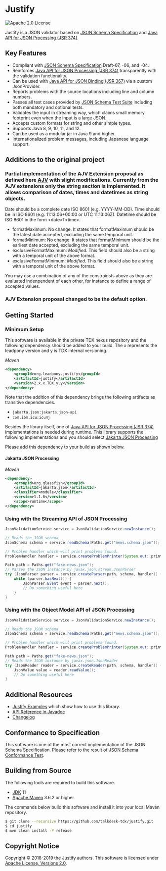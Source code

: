 # Justify
[![Apache 2.0 License](https://img.shields.io/:license-Apache%202.0-blue.svg)](https://www.apache.org/licenses/LICENSE-2.0)

Justify is a JSON validator based on [JSON Schema Specification] and [Java API for JSON Processing (JSR 374)].

## Key Features

* Compliant with [JSON Schema Specification] Draft-07, -06, and -04.
* Reinforces [Java API for JSON Processing (JSR 374)] transparently with the validation functionality.
* Can be used with [Java API for JSON Binding (JSR 367)] via a custom JsonProvider.
* Reports problems with the source locations including line and column numbers.
* Passes all test cases provided by [JSON Schema Test Suite] including both mandatory and optional tests.
* Validates the input in streaming way, which claims small memory footprint even when the input is a large JSON.
* Accepts custom formats for string and other simple types.
* Supports Java 8, 9, 10, 11, and 12.
* Can be used as a modular jar in Java 9 and higher.
* Internationalized problem messages, including Japanese language support.

## Additions to the original project

### Partial implementation of the AJV Extension proposal as defined here [AJV](https://ajv.js.org/keywords.html#keywords-for-strings) with slight modifications. Currently from the AJV extensions only the string section is implemented. It allows comparison of dates, times and datetimes as string objects. 

Date should be a complete date ISO 8601 (e.g. YYYY-MM-DD).
Time should be in ISO 8601 (e.g. 11:13:06+00:00 or UTC 11:13:06Z).
Datetime should be ISO 8601 in the form \<date>T\<time>.

* formatMaximum: No change. It states that formatMaximum should be the latest date accepted, excluding the same temporal unit.
* formatMinimum: No change: It states that formatMinimum should be the earliest date accepted, excluding the same temporal unit.
* exclusiveFormatMaximum: *Modified*. This field should also be a string with a temporal unit of the above format.
* exclusiveFormatMinimum: *Modified*. This field should also be a string with a temporal unit of the above format.
    
You may use a combination of any of the constrainsts above as they are evaluated indenpendent of each other, for instance to define a range of accepted values.

### AJV Extension proposal changed to be the default option.

## Getting Started

### Minimum Setup

This software is available in the private TDX nexus repository and the following dependency should be added to your build. 
The x represents the leadpony version and y is TDX internal versioning.

*Maven*
```xml
<dependency>
    <groupId>org.leadpony.justify</groupId>
    <artifactId>justify</artifactId>
    <version>2.x.x.TDX.y.y</version>
</dependency>
```

Note that the addition of this dependency brings the following artifacts as transitive dependencies.

* `jakarta.json:jakarta.json-api`
* `com.ibm.icu:icu4j`

Besides the library itself, one of [Java API for JSON Processing (JSR 374)] implementations is needed during runtime.
This library supports the following implementations and you should select [Jakarta JSON Processing]

Please add this dependency to your build as shown below.

#### Jakarta JSON Processing
*Maven*
```xml
<dependency>
    <groupId>org.glassfish</groupId>
    <artifactId>jakarta.json</artifactId>
    <classifier>module</classifier>
    <version>1.1.6</version>
    <scope>runtime</scope>
</dependency>
```

### Using with the Streaming API of JSON Processing

```java
JsonValidationService service = JsonValidationService.newInstance();

// Reads the JSON schema
JsonSchema schema = service.readSchema(Paths.get("news.schema.json"));

// Problem handler which will print problems found.
ProblemHandler handler = service.createProblemPrinter(System.out::println);

Path path = Paths.get("fake-news.json");
// Parses the JSON instance by javax.json.stream.JsonParser
try (JsonParser parser = service.createParser(path, schema, handler)) {
    while (parser.hasNext()) {
        JsonParser.Event event = parser.next();
        // Do something useful here
    }
}
```

### Using with the Object Model API of JSON Processing

```java
JsonValidationService service = JsonValidationService.newInstance();

// Reads the JSON schema
JsonSchema schema = service.readSchema(Paths.get("news.schema.json"));

// Problem handler which will print problems found.
ProblemHandler handler = service.createProblemPrinter(System.out::println);

Path path = Paths.get("fake-news.json");
// Reads the JSON instance by javax.json.JsonReader
try (JsonReader reader = service.createReader(path, schema, handler)) {
    JsonValue value = reader.readValue();
    // Do something useful here
}
```


## Additional Resources

* [Justify Examples] which show how to use this library.
* [API Reference in Javadoc]
* [Changelog]

## Conformance to Specification

This software is one of the most correct implementation of the JSON Schema Specification. Please refer to the result of [JSON Schema Conformance Test].


## Building from Source

The following tools are required to build this software.
* [JDK] 11
* [Apache Maven] 3.6.2 or higher

The commands below build this software and install it into your local Maven repository.

```bash
$ git clone --recursive https://github.com/talkdesk-tdx/justify.git
$ cd justify
$ mvn clean install -P release
```
## Copyright Notice
Copyright &copy; 2018-2019 the Justify authors. This software is licensed under [Apache License, Versions 2.0][Apache 2.0 License].

[Apache 2.0 License]: https://www.apache.org/licenses/LICENSE-2.0
[Apache Maven]: https://maven.apache.org/
[API Reference in Javadoc]: https://www.javadoc.io/doc/org.leadpony.justify/justify
[Changelog]: CHANGELOG.md
[everit-org/json-schema]: https://github.com/everit-org/json-schema
[Jakarta JSON Processing]: https://github.com/eclipse-ee4j/jsonp
[Java API for JSON Processing (JSR 374)]: https://eclipse-ee4j.github.io/jsonp/
[Java API for JSON Binding (JSR 367)]: http://json-b.net/
[java-json-tools/json-schema-validator]: https://github.com/java-json-tools/json-schema-validator
[JDK]: https://jdk.java.net/
[JSON Schema Conformance Test]: https://github.com/leadpony/json-schema-conformance-test
[JSON Schema Specification]: https://json-schema.org/
[JSON Schema Test Suite]: https://github.com/json-schema-org/JSON-Schema-Test-Suite
[Justify CLI]: https://github.com/leadpony/justify-cli
[Justify Examples]: https://github.com/leadpony/justify-examples
[Maven Central Repository]: https://mvnrepository.com/repos/central
[networknt/json-schema-validator]: https://github.com/networknt/json-schema-validator
[Releases]: https://github.com/talkdesk-tdx/justify/releases/latest
[The list of implementations]: https://json-schema.org/implementations.html  
